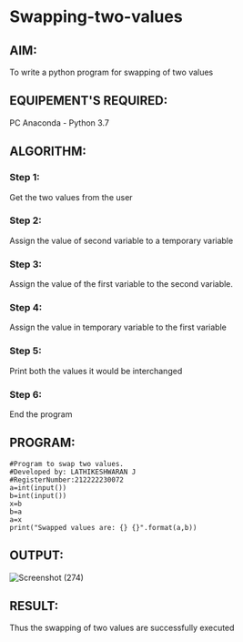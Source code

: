 # Swapping-two-values
## AIM:
To write a python program for swapping of two values
## EQUIPEMENT'S REQUIRED: 
PC
Anaconda - Python 3.7
## ALGORITHM: 
### Step 1:
Get the two values from the user
### Step 2: 
Assign the value of second variable to a temporary variable 
### Step 3: 
Assign the value of the first variable to the second variable.
### Step 4:  
Assign the value in temporary variable to the first variable
### Step 5: 
Print both the values it would be interchanged
### Step 6: 
End the program
## PROGRAM:
```
#Program to swap two values.
#Developed by: LATHIKESHWARAN J
#RegisterNumber:212222230072
a=int(input())
b=int(input())
x=b
b=a
a=x
print("Swapped values are: {} {}".format(a,b))
```
## OUTPUT:
![Screenshot (274)](https://github.com/LATHIKESHWARAN/Swapping-two-values/assets/119393556/515aa546-2cde-489e-bd47-706c7bb19f89)



## RESULT:
Thus the swapping of two values are successfully executed



